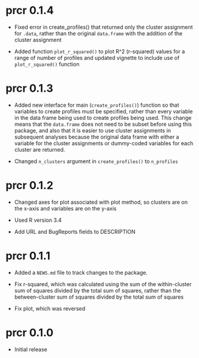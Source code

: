 # prcr 0.1.4

* Fixed error in create_profiles() that returned only the cluster assignment for `.data`, rather than the original `data.frame` with the addition of the cluster assignment

* Added function `plot_r_squared()` to plot R^2 (r-squared) values for a range of number of profiles and updated vignette to include use of `plot_r_squared()` function

# prcr 0.1.3

* Added new interface for main (`create_profiles()`) function so that variables to create profiles must be specified, rather than every variable in the data frame being used to create profiles being used. This change means that the `data.frame` does not need to be subset before using this package, and also that it is easier to use cluster assignments in subsequent analyses because the original data frame with either a variable for the cluster assignments or dummy-coded variables for each cluster are returned.

* Changed `n_clusters` argument in `create_profiles()` to `n_profiles`

# prcr 0.1.2

* Changed axes for plot associated with plot method, so clusters are on the x-axis and variables are on the y-axis

* Used R version 3.4

* Add URL and BugReports fields to DESCRIPTION

# prcr 0.1.1

* Added a `NEWS.md` file to track changes to the package.

* Fix r-squared, which was calculated using the sum of the within-cluster sum of squares divided by the total sum of squares, rather than the between-cluster sum of squares divided by the total sum of squares

* Fix plot, which was reversed

# prcr 0.1.0

* Initial release